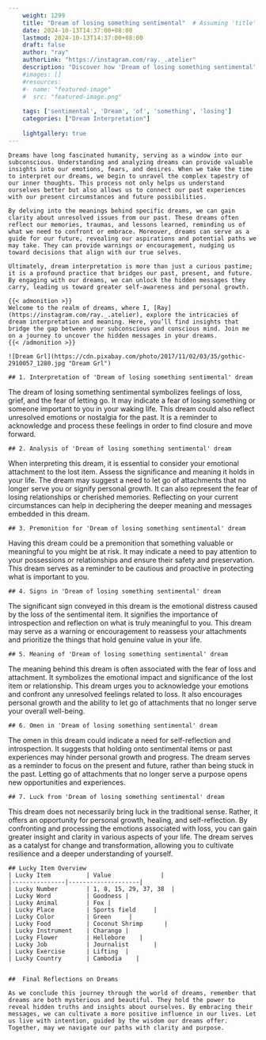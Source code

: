 ```yaml
---
    weight: 1299
    title: "Dream of losing something sentimental"  # Assuming 'title' column exists
    date: 2024-10-13T14:37:00+08:00
    lastmod: 2024-10-13T14:37:00+08:00
    draft: false
    author: "ray"
    authorLink: "https://instagram.com/ray._.atelier"
    description: "Discover how 'Dream of losing something sentimental' can interpret your future and uncover its significant meanings in your life."
    #images: []
    #resources:
    #- name: "featured-image"
    #  src: "featured-image.png"
    
    tags: ['sentimental', 'Dream', 'of', 'something', 'losing']
    categories: ["Dream Interpretation"]
    
    lightgallery: true
---
```

    
    Dreams have long fascinated humanity, serving as a window into our subconscious. Understanding and analyzing dreams can provide valuable insights into our emotions, fears, and desires. When we take the time to interpret our dreams, we begin to unravel the complex tapestry of our inner thoughts. This process not only helps us understand ourselves better but also allows us to connect our past experiences with our present circumstances and future possibilities.
    
    By delving into the meanings behind specific dreams, we can gain clarity about unresolved issues from our past. These dreams often reflect our memories, traumas, and lessons learned, reminding us of what we need to confront or embrace. Moreover, dreams can serve as a guide for our future, revealing our aspirations and potential paths we may take. They can provide warnings or encouragement, nudging us toward decisions that align with our true selves.
    
    Ultimately, dream interpretation is more than just a curious pastime; it is a profound practice that bridges our past, present, and future. By engaging with our dreams, we can unlock the hidden messages they carry, leading us toward greater self-awareness and personal growth.
    
    {{< admonition >}}
    Welcome to the realm of dreams, where I, [Ray](https://instagram.com/ray._.atelier), explore the intricacies of dream interpretation and meaning. Here, you’ll find insights that bridge the gap between your subconscious and conscious mind. Join me on a journey to uncover the hidden messages in your dreams.
    {{< /admonition >}}
    
    ![Dream Grl](https://cdn.pixabay.com/photo/2017/11/02/03/35/gothic-2910057_1280.jpg "Dream Grl")
    
    ## 1. Interpretation of 'Dream of losing something sentimental' dream
    
The dream of losing something sentimental symbolizes feelings of loss, grief, and the fear of letting go. It may indicate a fear of losing something or someone important to you in your waking life. This dream could also reflect unresolved emotions or nostalgia for the past. It is a reminder to acknowledge and process these feelings in order to find closure and move forward.
    
    ## 2. Analysis of 'Dream of losing something sentimental' dream
    
When interpreting this dream, it is essential to consider your emotional attachment to the lost item. Assess the significance and meaning it holds in your life. The dream may suggest a need to let go of attachments that no longer serve you or signify personal growth. It can also represent the fear of losing relationships or cherished memories. Reflecting on your current circumstances can help in deciphering the deeper meaning and messages embedded in this dream.
    
    ## 3. Premonition for 'Dream of losing something sentimental' dream
    
Having this dream could be a premonition that something valuable or meaningful to you might be at risk. It may indicate a need to pay attention to your possessions or relationships and ensure their safety and preservation. This dream serves as a reminder to be cautious and proactive in protecting what is important to you.
    
    ## 4. Signs in 'Dream of losing something sentimental' dream
    
The significant sign conveyed in this dream is the emotional distress caused by the loss of the sentimental item. It signifies the importance of introspection and reflection on what is truly meaningful to you. This dream may serve as a warning or encouragement to reassess your attachments and prioritize the things that hold genuine value in your life.
    
    ## 5. Meaning of 'Dream of losing something sentimental' dream
    
The meaning behind this dream is often associated with the fear of loss and attachment. It symbolizes the emotional impact and significance of the lost item or relationship. This dream urges you to acknowledge your emotions and confront any unresolved feelings related to loss. It also encourages personal growth and the ability to let go of attachments that no longer serve your overall well-being.
    
    ## 6. Omen in 'Dream of losing something sentimental' dream
    
The omen in this dream could indicate a need for self-reflection and introspection. It suggests that holding onto sentimental items or past experiences may hinder personal growth and progress. The dream serves as a reminder to focus on the present and future, rather than being stuck in the past. Letting go of attachments that no longer serve a purpose opens new opportunities and experiences.
    
    ## 7. Luck from 'Dream of losing something sentimental' dream
    
This dream does not necessarily bring luck in the traditional sense. Rather, it offers an opportunity for personal growth, healing, and self-reflection. By confronting and processing the emotions associated with loss, you can gain greater insight and clarity in various aspects of your life. The dream serves as a catalyst for change and transformation, allowing you to cultivate resilience and a deeper understanding of yourself.
    
    ## Lucky Item Overview
    | Lucky Item          | Value              |
    |---------------|--------------------|
    | Lucky Number        | 1, 8, 15, 29, 37, 38  |
    | Lucky Word          | Goodness |
    | Lucky Animal        | Fox |
    | Lucky Place         | Sports field     |
    | Lucky Color         | Green     |
    | Lucky Food          | Coconut Shrimp      |
    | Lucky Instrument    | Charango |
    | Lucky Flower        | Hellebore    |
    | Lucky Job           | Journalist       |
    | Lucky Exercise      | Lifting  |
    | Lucky Country       | Cambodia    |
    
    
    ##  Final Reflections on Dreams
    
    As we conclude this journey through the world of dreams, remember that dreams are both mysterious and beautiful. They hold the power to reveal hidden truths and insights about ourselves. By embracing their messages, we can cultivate a more positive influence in our lives. Let us live with intention, guided by the wisdom our dreams offer. Together, may we navigate our paths with clarity and purpose.
    